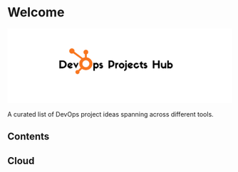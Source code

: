 # Welcome

![Banner](assets/banner.png)

A curated list of DevOps project ideas spanning across different tools.

## Contents

## Cloud
